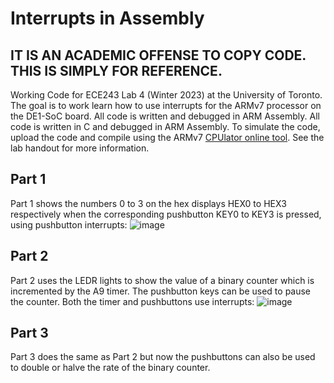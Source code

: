 # Interrupts in Assembly
## IT IS AN ACADEMIC OFFENSE TO COPY CODE. THIS IS SIMPLY FOR REFERENCE.
Working Code for ECE243 Lab 4 (Winter 2023) at the University of Toronto. The goal is to work learn how to use interrupts for the ARMv7 processor on the DE1-SoC board. All code is written and debugged in ARM Assembly. All code is written in C and debugged in ARM Assembly. To simulate the code, upload the code and compile using the ARMv7 [CPUlator online tool](https://cpulator.01xz.net/?sys=arm-de1soc "CPUlator"). See the lab handout for more information.

## Part 1
Part 1 shows the numbers 0 to 3 on the hex displays HEX0 to HEX3 respectively when the corresponding pushbutton KEY0 to KEY3 is pressed, using pushbutton interrupts:
![image](https://user-images.githubusercontent.com/105998663/221741090-58767af5-6a6a-4897-b8aa-ce96f53510be.png)


## Part 2
Part 2 uses the LEDR lights to show the value of a binary counter which is incremented by the A9 timer. The pushbutton keys can be used to pause the counter. Both the timer and pushbuttons use interrupts:
![image](https://user-images.githubusercontent.com/105998663/221741586-7dbc0e52-5bae-4da9-adb5-dc56da355754.png)


## Part 3
Part 3 does the same as Part 2 but now the pushbuttons can also be used to double or halve the rate of the binary counter.
